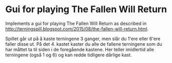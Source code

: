 # Gui for playing The Fallen Will Return

Implements a gui for playing The Fallen Will Return as described in http://terningspill.blogspot.com/2015/08/the-fallen-will-return.html.

Spillet går ut på å kaste terningene 3 ganger, men slår du 1'ere eller
6'ere faller disse ut.
På det 4. kastet kaster du alle de fallene terningene som du har måttet
ta til siden i de foregående kastene. Her teller imidlertid alle
terningene (også 1 og 6) og kan redde tidligere dårlige kast.
